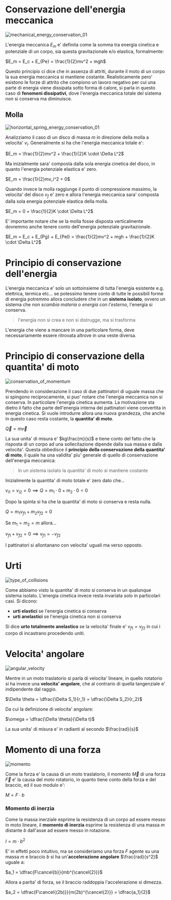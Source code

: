 # Conservazione dell'energia meccanica  

![mechanical_energy_conservation_01](https://github.com/dennyb87/phoenomena/assets/7195133/5f413f35-4a34-405e-ad7e-e9f6330475b9)  

L'energia meccanica $E_m$ e' definita come la somma tra energia cinetica e potenziale di un corpo, sia questa gravitazionale e/o elastica, formalmente:  

$E_m = E_c + E_{Pe} = \frac{1}{2}mv^2 + mgh$  

Questo principio ci dice che in assenza di attriti, durante il moto di un corpo la sua energia meccanica si mantiene costante. Realisticamente pero' esistono le forze di attrito che compiono un lavoro negativo per cui una parte di energia viene dissipata sotto forma di calore, si parla in questo caso di **fenomeni dissipativi**, dove l'energia meccanica totale del sistema non si conserva ma diminuisce.  

## Molla  

![horizontal_spring_energy_conservation_01](https://github.com/dennyb87/phoenomena/assets/7195133/aa65cad7-9a2d-4144-96cc-f4883b1f9cb3)  

Analizziamo il caso di un disco di massa $m$ in direzione della molla a velocita' $v_i$. Generalmente si ha che l'energia meccanica totale e':  

$E_m = \frac{1}{2}mv^2 + \frac{1}{2}K \cdot \Delta L^2$  

Ma inizialmente sara' composta dalla sola energia cinetica del disco, in quanto l'energia potenziale elastica e' zero.  

$E_m = \frac{1}{2}mv_i^2 + 0$  

Quando invece la molla raggiunge il punto di compressione massimo, la velocita' del disco $v_f$ e' zero e allora l'energia meccanica sara' composta dalla sola energia potenziale elastica della molla.  

$E_m = 0 + \frac{1}{2}K \cdot \Delta L^2$  

E' importante notare che se la molla fosse disposta verticalmente dovremmo anche tenere conto dell'energia potenziale gravitazionale.  

$E_m = E_c + E_{Pg} + E_{Pel} = \frac{1}{2}mv^2 + mgh + \frac{1}{2}K \cdot \Delta L^2$  

# Principio di conservazione dell'energia  

L'energia meccanica e' solo un sottoinsieme di tutta l'energia esistente e.g. elettrica, termica etc... se potessimo tenere conto di tutte le possibili forme di energia potremmo allora concludere che in un **sistema isolato**, ovvero un sistema che *non scambia materia o energia con l'esterno*, l'energia si conserva.  

> l'energia non si crea e non si distrugge, ma si trasforma  

L'energia che viene a mancare in una particolare forma, deve necessariamente essere ritrovata altrove in una veste diversa.  

# Principio di conservazione della quantita' di moto  

![conservation_of_momentum](https://github.com/dennyb87/phoenomena/assets/7195133/a3d939f0-a4dd-4d9b-86ef-32a13e877dc1)  

Prendendo in considerazione il caso di due pattinatori di uguale massa che si spingono reciprocamente, si puo' notare che l'energia meccanica non si conserva. In particolare l'energia cinetica aumenta. La motivazione sta dietro il fatto che parte dell'energia interna dei pattinatori viene convertita in energia cinetica. Si vuole introdurre allora una nuova grandezza, che anche in questo caso resta costante, la **quantita' di moto**.  

$\vec{Q} = m\vec{v}$  

La sua unita' di misura e' $kg\frac{m}{s}$ e tiene conto del fatto che la risposta di un corpo ad una sollecitazione dipende dalla sua massa e dalla velocita'. Questa obbedisce il **principio della conservazione della quantita' di moto**, il quale ha una validita' piu' generale di quello di conservazione dell'energia meccanica:  

> In un sistema isolato la quantita' di moto si mantiene costante  

Inizialmente la quantita' di moto totale e' zero dato che...  

$v_{i1} = v_{i2} = 0 \implies Q = m_1 \cdot 0 + m_2 \cdot 0 = 0$  

Dopo la spinta si ha che la quantita' di moto si conserva e resta nulla.  

$Q = m_1v_{f1} + m_2v_{f2} = 0$  

Se $m_1 = m_2 = m$ allora...  

$v_{f1} + v_{f2} = 0 \implies v_{f1} = -v_{f2}$  

I pattinatori si allontanano con velocita' uguali ma verso opposto.  

# Urti  

![type_of_collisions](https://github.com/dennyb87/phoenomena/assets/7195133/f8503af9-c67d-4bc0-9bb0-3a4b2ab20265)  

Come abbiamo visto la quantita' di moto si conserva in un qualunque sistema isolato. L'energia cinetica invece resta invariata solo in particolari casi. Si dicono:  

* **urti elastici** se l'energia cinetica si conserva
* **urti anelastici** se l'energia cinetica non si conserva

Si dice **urto totalmente anelastico** se la velocita' finale e' $v_{f1} = v_{f2}$ in cui i corpo di incastrano procedendo uniti.  

# Velocita' angolare  

![angular_velocity](https://github.com/dennyb87/phoenomena/assets/7195133/505dca25-a286-4bca-ae49-4bf340bee5ed)  

Mentre in un moto traslatorio si parla di velocita' lineare, in quello rotatorio si ha invece una **velocita' angolare**, che al contrario di quella tangenziale e' indipendente dal raggio.  

$\Delta \theta = \dfrac{\Delta S_1}{r_1} = \dfrac{\Delta S_2}{r_2}$  

Da cui la definizione di velocita' angolare:  

$\omega = \dfrac{\Delta \theta}{\Delta t}$  

La sua unita' di misura e' in radianti al secondo $\frac{rad}{s}$  

# Momento di una forza  

![momento](https://github.com/dennyb87/phoenomena/assets/7195133/3e74f2b1-d21c-4a53-8fc9-76f7a837c5f3)  

Come la forza e' la causa di un moto traslatorio, il momento $\vec{M}$ di una forza $\vec{F}$ e' la causa del moto rotatorio, in quanto tiene conto della forza e del braccio, ed il suo modulo e':  

$M = F \cdot b$  

### Momento di inerzia  

Come la massa inerziale esprime la resistenza di un corpo ad essere messo in moto lineare, il **momento di inerzia** esprime la resistenza di una massa $m$ distante $b$ dall'asse ad essere messo in rotazione.  

$I =  m \cdot b^2$  

E' in effetti poco intuitivo, ma se consideriamo una forza $F$ agente su una massa $m$ e braccio $b$ si ha un'**accelerazione angolare** $\frac{rad}{s^2}$ uguale a:  

$a_1 = \dfrac{F\cancel{b}}{mb^{\cancel{2}}}$  

Allora a parita' di forza, se il braccio raddoppia l'accelerazione si dimezza.  

$a_2 = \dfrac{F\cancel{(2b)}}{m(2b)^{\cancel{2}}} = \dfrac{a_1}{2}$  
